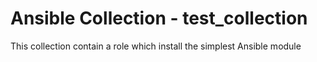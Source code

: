 # Ansible Collection - test_collection

This collection contain a role which install the simplest Ansible module